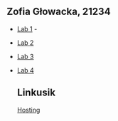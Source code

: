 ## Zofia Głowacka, 21234

- [Lab 1](https://github.com//LaRitaait/PWJS/tree/main/ZofiaGłowacka21234/Lab1) -
- [Lab 2](https://github.com//LaRitaait/PWJS/tree/main/ZofiaGłowacka21234/Lab2)
- [Lab 3](https://github.com//LaRitaait/PWJS/tree/main/ZofiaGłowacka21234/Lab3)
- [Lab 4](https://github.com//LaRitaait/PWJS/tree/main/ZofiaGłowacka21234/Lab4)

  ## Linkusik

  [Hosting](https://laritaait.github.io/PWJS/)
